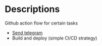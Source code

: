 # Descriptions
Github action flow for certain tasks
 - [Send telegram](send_telegram/)
 - Build and deploy (simple CI/CD strategy)
